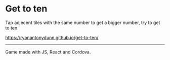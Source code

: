 # Get to ten

Tap adjecent tiles with the same number to get a bigger number, try to get to ten.

https://ryanantonydunn.github.io/get-to-ten/

___

Game made with JS, React and Cordova.

